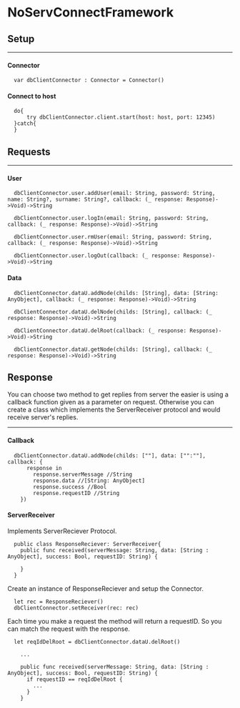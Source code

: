 # **NoServConnectFramework**
## Setup
---

#### Connector
```
  var dbClientConnector : Connector = Connector()
```

#### Connect to host
```
  do{
      try dbClientConnector.client.start(host: host, port: 12345)
  }catch{
  }
```

## Requests
---
#### User
```
  dbClientConnector.user.addUser(email: String, password: String, name: String?, surname: String?, callback: (_ response: Response)->Void)->String

  dbClientConnector.user.logIn(email: String, password: String, callback: (_ response: Response)->Void)->String

  dbClientConnector.user.rmUser(email: String, password: String, callback: (_ response: Response)->Void)->String

  dbClientConnector.user.logOut(callback: (_ response: Response)->Void)->String
```

#### Data
```
  dbClientConnector.dataU.addNode(childs: [String], data: [String: AnyObject], callback: (_ response: Response)->Void)->String

  dbClientConnector.dataU.delNode(childs: [String], callback: (_ response: Response)->Void)->String

  dbClientConnector.dataU.delRoot(callback: (_ response: Response)->Void)->String

  dbClientConnector.dataU.getNode(childs: [String], callback: (_ response: Response)->Void)->String
```

## Response

You can choose two method to get replies from server the easier is using a callback function given as a parameter on request. Otherwise you can create a class which implements the ServerReceiver protocol and would receive server's replies.

---
#### Callback
```
  dbClientConnector.dataU.addNode(childs: [""], data: ["":""], callback: {
      response in
        response.serverMessage //String
        response.data //[String: AnyObject]
        response.success //Bool
        response.requestID //String
    })
```
#### ServerReceiver

Implements ServerReciever Protocol.
```
  public class ResponseReciever: ServerReceiver{
    public func received(serverMessage: String, data: [String : AnyObject], success: Bool, requestID: String) {

    }
  }
```

Create an instance of ResponseReciever and setup the Connector.
```
  let rec = ResponseReciever()
  dbClientConnector.setReceiver(rec: rec)
```

Each time you make a request the method will return a requestID. So you can match the request with the response.
```
  let reqIdDelRoot = dbClientConnector.dataU.delRoot()

    ...

    public func received(serverMessage: String, data: [String : AnyObject], success: Bool, requestID: String) {
      if requestID == reqIdDelRoot {
        ...
      }
    }

```
